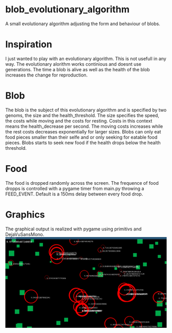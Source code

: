 # blob_evolutionary_algorithm
A small evolutionary algorithm adjusting the form and behaviour of blobs.

# Inspiration
I just wanted to play with an evolutionary algorithm.
This is not usefull in any way.
The evolutionary alorithm works continious and doesnt use
generations. The time a blob is alive as well as the health
of the blob increases the change for reproduction.

# Blob
The blob is the subject of this evolutionary algorithm and
is specified by two genoms, the size and the health_threshold.
The size specifies the speed, the costs while moving
and the costs for resting. Costs in this context means
the health_decrease per second.
The moving costs increases while the rest costs decreases
exponentially for larger sizes.
Blobs can only eat food pieces smaller than their selfe
and or only seeking for eatable food pieces.
Blobs starts to seek new food if the health drops below
the health threshold.

# Food
The food is dropped randomly across the screen.
The frequence of food dropps is controlled with a pygame
timer from main.py throwing a FEED_EVENT.
Default is a 150ms delay between every food drop.

# Graphics
The graphical output is realized with pygame using primitivs
and DejaVuSansMono.
![alt text][logo]

[logo]: excerpt.png
